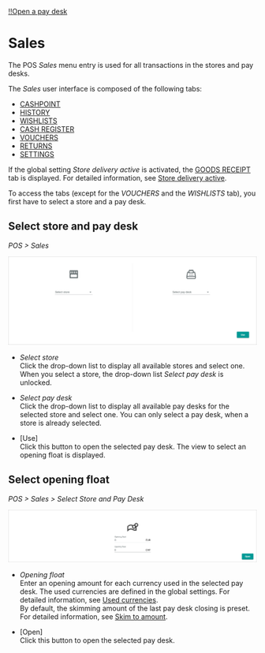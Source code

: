 [!!Open a pay desk](../Operation/01_OpenPayDesk.md)

# Sales

The POS *Sales* menu entry is used for all transactions in the stores and pay desks.

The *Sales* user interface is composed of the following tabs:
- [CASHPOINT](./01a_Cashpoint.md)
- [HISTORY](./01b_History.md)
- [WISHLISTS](./01h_Wishlists.md)
- [CASH REGISTER](./01c_CashRegister.md)
- [VOUCHERS](./01d_Vouchers.md)
- [RETURNS](./01e_Returns.md)
- [SETTINGS](./01f_Settings.md)

If the global setting *Store delivery active* is activated, the [GOODS RECEIPT](./01g_Wareneingang.md) tab is displayed. For detailed information, see [Store delivery active](./02a_GlobalSettings.md#shop-lieferungen-aktiv).

To access the tabs (except for the *VOUCHERS* and the *WISHLISTS* tab), you first have to select a store and a pay desk.


## Select store and pay desk

*POS > Sales*

![Sales](../../Assets/Screenshots/POS/Sales/Select.png "[Sales]")

- *Select store*   
    Click the drop-down list to display all available stores and select one. When you select a store, the drop-down list *Select pay desk* is unlocked.

- *Select pay desk*   
    Click the drop-down list to display all available pay desks for the selected store and select one. You can only select a pay desk, when a store is already selected.

- [Use]   
    Click this button to open the selected pay desk. The view to select an opening float is displayed.


## Select opening float

*POS > Sales > Select Store and Pay Desk*

![Sales](../../Assets/Screenshots/POS/Sales/OpeningFloat.png "[Sales]")

- *Opening float*   
    Enter an opening amount for each currency used in the selected pay desk. The used currencies are defined in the global settings. For detailed information, see [Used currencies](./02a_GlobalSettings.md#verwendete-währungen).  
    By default, the skimming amount of the last pay desk closing is preset. For detailed information, see [Skim to amount](./02a_GlobalSettings.md#abschöpfen-bis-betrag).

- [Open]   
    Click this button to open the selected pay desk.
